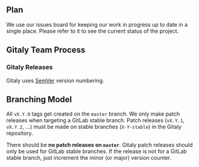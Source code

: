 ## Plan

We use our issues board for keeping our work in progress up to date in a single place. Please refer to it to see the current status of the project.

## Gitaly Team Process

### Gitaly Releases

Gitaly uses [SemVer](https://semver.org) version numbering.

## Branching Model

All `vX.Y.0` tags get created on the `master` branch. We only make patch
releases when targeting a GitLab stable branch. Patch releases
(`vX.Y.1`, `vX.Y.2`, ...) must be made on stable branches (`X-Y-stable`)
in the Gitaly repository.

There should be **no patch releases on `master`**. Gitaly patch releases should
only be used for GitLab stable branches. If the release is not for a
GitLab stable branch, just increment the minor (or major) version
counter.
